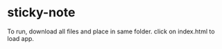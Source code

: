 # sticky-note
To run, download all files and place in same folder.
click on index.html to load app.

